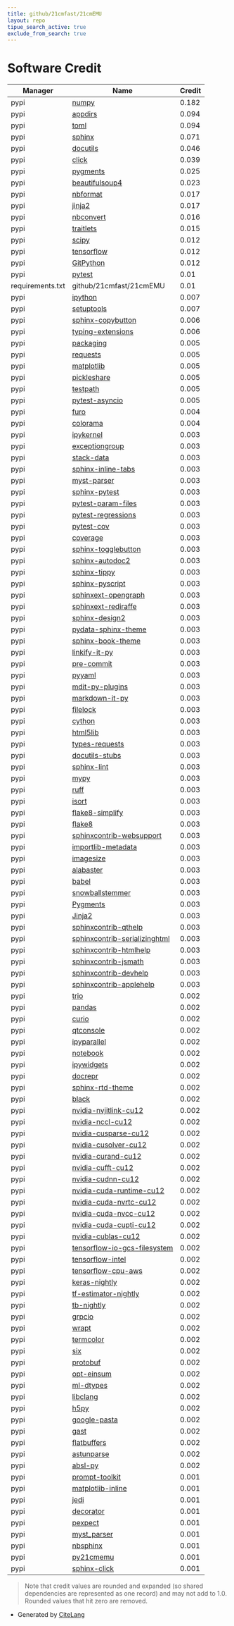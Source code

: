 ```yaml
---
title: github/21cmfast/21cmEMU
layout: repo
tipue_search_active: true
exclude_from_search: true
---
```

# Software Credit

|Manager|Name|Credit|
|-------|----|------|
|pypi|[numpy](https://www.numpy.org)|0.182|
|pypi|[appdirs](http://github.com/ActiveState/appdirs)|0.094|
|pypi|[toml](https://github.com/uiri/toml)|0.094|
|pypi|[sphinx](https://www.sphinx-doc.org/)|0.071|
|pypi|[docutils](https://pypi.org/project/docutils)|0.046|
|pypi|[click](https://pypi.org/project/click)|0.039|
|pypi|[pygments](https://pygments.org/)|0.025|
|pypi|[beautifulsoup4](https://pypi.org/project/beautifulsoup4)|0.023|
|pypi|[nbformat](https://pypi.org/project/nbformat)|0.017|
|pypi|[jinja2](https://pypi.org/project/jinja2)|0.017|
|pypi|[nbconvert](https://pypi.org/project/nbconvert)|0.016|
|pypi|[traitlets](https://pypi.org/project/traitlets)|0.015|
|pypi|[scipy](https://www.scipy.org)|0.012|
|pypi|[tensorflow](https://www.tensorflow.org/)|0.012|
|pypi|[GitPython](https://pypi.org/project/GitPython)|0.012|
|pypi|[pytest](https://pypi.org/project/pytest)|0.01|
|requirements.txt|github/21cmfast/21cmEMU|0.01|
|pypi|[ipython](https://ipython.org)|0.007|
|pypi|[setuptools](https://pypi.org/project/setuptools)|0.007|
|pypi|[sphinx-copybutton](https://pypi.org/project/sphinx-copybutton)|0.006|
|pypi|[typing-extensions](https://pypi.org/project/typing-extensions)|0.006|
|pypi|[packaging](https://pypi.org/project/packaging)|0.005|
|pypi|[requests](https://pypi.org/project/requests)|0.005|
|pypi|[matplotlib](https://pypi.org/project/matplotlib)|0.005|
|pypi|[pickleshare](https://pypi.org/project/pickleshare)|0.005|
|pypi|[testpath](https://pypi.org/project/testpath)|0.005|
|pypi|[pytest-asyncio](https://pypi.org/project/pytest-asyncio)|0.005|
|pypi|[furo](https://pradyunsg.me/furo/quickstart)|0.004|
|pypi|[colorama](https://pypi.org/project/colorama)|0.004|
|pypi|[ipykernel](https://pypi.org/project/ipykernel)|0.003|
|pypi|[exceptiongroup](https://pypi.org/project/exceptiongroup)|0.003|
|pypi|[stack-data](https://pypi.org/project/stack-data)|0.003|
|pypi|[sphinx-inline-tabs](https://pypi.org/project/sphinx-inline-tabs)|0.003|
|pypi|[myst-parser](https://pypi.org/project/myst-parser)|0.003|
|pypi|[sphinx-pytest](https://pypi.org/project/sphinx-pytest)|0.003|
|pypi|[pytest-param-files](https://pypi.org/project/pytest-param-files)|0.003|
|pypi|[pytest-regressions](https://pypi.org/project/pytest-regressions)|0.003|
|pypi|[pytest-cov](https://pypi.org/project/pytest-cov)|0.003|
|pypi|[coverage](https://pypi.org/project/coverage)|0.003|
|pypi|[sphinx-togglebutton](https://pypi.org/project/sphinx-togglebutton)|0.003|
|pypi|[sphinx-autodoc2](https://pypi.org/project/sphinx-autodoc2)|0.003|
|pypi|[sphinx-tippy](https://pypi.org/project/sphinx-tippy)|0.003|
|pypi|[sphinx-pyscript](https://pypi.org/project/sphinx-pyscript)|0.003|
|pypi|[sphinxext-opengraph](https://pypi.org/project/sphinxext-opengraph)|0.003|
|pypi|[sphinxext-rediraffe](https://pypi.org/project/sphinxext-rediraffe)|0.003|
|pypi|[sphinx-design2](https://pypi.org/project/sphinx-design2)|0.003|
|pypi|[pydata-sphinx-theme](https://pypi.org/project/pydata-sphinx-theme)|0.003|
|pypi|[sphinx-book-theme](https://pypi.org/project/sphinx-book-theme)|0.003|
|pypi|[linkify-it-py](https://pypi.org/project/linkify-it-py)|0.003|
|pypi|[pre-commit](https://pypi.org/project/pre-commit)|0.003|
|pypi|[pyyaml](https://pypi.org/project/pyyaml)|0.003|
|pypi|[mdit-py-plugins](https://pypi.org/project/mdit-py-plugins)|0.003|
|pypi|[markdown-it-py](https://pypi.org/project/markdown-it-py)|0.003|
|pypi|[filelock](https://pypi.org/project/filelock)|0.003|
|pypi|[cython](https://pypi.org/project/cython)|0.003|
|pypi|[html5lib](https://pypi.org/project/html5lib)|0.003|
|pypi|[types-requests](https://pypi.org/project/types-requests)|0.003|
|pypi|[docutils-stubs](https://pypi.org/project/docutils-stubs)|0.003|
|pypi|[sphinx-lint](https://pypi.org/project/sphinx-lint)|0.003|
|pypi|[mypy](https://pypi.org/project/mypy)|0.003|
|pypi|[ruff](https://pypi.org/project/ruff)|0.003|
|pypi|[isort](https://pypi.org/project/isort)|0.003|
|pypi|[flake8-simplify](https://pypi.org/project/flake8-simplify)|0.003|
|pypi|[flake8](https://pypi.org/project/flake8)|0.003|
|pypi|[sphinxcontrib-websupport](https://pypi.org/project/sphinxcontrib-websupport)|0.003|
|pypi|[importlib-metadata](https://pypi.org/project/importlib-metadata)|0.003|
|pypi|[imagesize](https://pypi.org/project/imagesize)|0.003|
|pypi|[alabaster](https://pypi.org/project/alabaster)|0.003|
|pypi|[babel](https://pypi.org/project/babel)|0.003|
|pypi|[snowballstemmer](https://pypi.org/project/snowballstemmer)|0.003|
|pypi|[Pygments](https://pypi.org/project/Pygments)|0.003|
|pypi|[Jinja2](https://pypi.org/project/Jinja2)|0.003|
|pypi|[sphinxcontrib-qthelp](https://pypi.org/project/sphinxcontrib-qthelp)|0.003|
|pypi|[sphinxcontrib-serializinghtml](https://pypi.org/project/sphinxcontrib-serializinghtml)|0.003|
|pypi|[sphinxcontrib-htmlhelp](https://pypi.org/project/sphinxcontrib-htmlhelp)|0.003|
|pypi|[sphinxcontrib-jsmath](https://pypi.org/project/sphinxcontrib-jsmath)|0.003|
|pypi|[sphinxcontrib-devhelp](https://pypi.org/project/sphinxcontrib-devhelp)|0.003|
|pypi|[sphinxcontrib-applehelp](https://pypi.org/project/sphinxcontrib-applehelp)|0.003|
|pypi|[trio](https://pypi.org/project/trio)|0.002|
|pypi|[pandas](https://pypi.org/project/pandas)|0.002|
|pypi|[curio](https://pypi.org/project/curio)|0.002|
|pypi|[qtconsole](https://pypi.org/project/qtconsole)|0.002|
|pypi|[ipyparallel](https://pypi.org/project/ipyparallel)|0.002|
|pypi|[notebook](https://pypi.org/project/notebook)|0.002|
|pypi|[ipywidgets](https://pypi.org/project/ipywidgets)|0.002|
|pypi|[docrepr](https://pypi.org/project/docrepr)|0.002|
|pypi|[sphinx-rtd-theme](https://pypi.org/project/sphinx-rtd-theme)|0.002|
|pypi|[black](https://pypi.org/project/black)|0.002|
|pypi|[nvidia-nvjitlink-cu12](https://pypi.org/project/nvidia-nvjitlink-cu12)|0.002|
|pypi|[nvidia-nccl-cu12](https://pypi.org/project/nvidia-nccl-cu12)|0.002|
|pypi|[nvidia-cusparse-cu12](https://pypi.org/project/nvidia-cusparse-cu12)|0.002|
|pypi|[nvidia-cusolver-cu12](https://pypi.org/project/nvidia-cusolver-cu12)|0.002|
|pypi|[nvidia-curand-cu12](https://pypi.org/project/nvidia-curand-cu12)|0.002|
|pypi|[nvidia-cufft-cu12](https://pypi.org/project/nvidia-cufft-cu12)|0.002|
|pypi|[nvidia-cudnn-cu12](https://pypi.org/project/nvidia-cudnn-cu12)|0.002|
|pypi|[nvidia-cuda-runtime-cu12](https://pypi.org/project/nvidia-cuda-runtime-cu12)|0.002|
|pypi|[nvidia-cuda-nvrtc-cu12](https://pypi.org/project/nvidia-cuda-nvrtc-cu12)|0.002|
|pypi|[nvidia-cuda-nvcc-cu12](https://pypi.org/project/nvidia-cuda-nvcc-cu12)|0.002|
|pypi|[nvidia-cuda-cupti-cu12](https://pypi.org/project/nvidia-cuda-cupti-cu12)|0.002|
|pypi|[nvidia-cublas-cu12](https://pypi.org/project/nvidia-cublas-cu12)|0.002|
|pypi|[tensorflow-io-gcs-filesystem](https://pypi.org/project/tensorflow-io-gcs-filesystem)|0.002|
|pypi|[tensorflow-intel](https://pypi.org/project/tensorflow-intel)|0.002|
|pypi|[tensorflow-cpu-aws](https://pypi.org/project/tensorflow-cpu-aws)|0.002|
|pypi|[keras-nightly](https://pypi.org/project/keras-nightly)|0.002|
|pypi|[tf-estimator-nightly](https://pypi.org/project/tf-estimator-nightly)|0.002|
|pypi|[tb-nightly](https://pypi.org/project/tb-nightly)|0.002|
|pypi|[grpcio](https://pypi.org/project/grpcio)|0.002|
|pypi|[wrapt](https://pypi.org/project/wrapt)|0.002|
|pypi|[termcolor](https://pypi.org/project/termcolor)|0.002|
|pypi|[six](https://pypi.org/project/six)|0.002|
|pypi|[protobuf](https://pypi.org/project/protobuf)|0.002|
|pypi|[opt-einsum](https://pypi.org/project/opt-einsum)|0.002|
|pypi|[ml-dtypes](https://pypi.org/project/ml-dtypes)|0.002|
|pypi|[libclang](https://pypi.org/project/libclang)|0.002|
|pypi|[h5py](https://pypi.org/project/h5py)|0.002|
|pypi|[google-pasta](https://pypi.org/project/google-pasta)|0.002|
|pypi|[gast](https://pypi.org/project/gast)|0.002|
|pypi|[flatbuffers](https://pypi.org/project/flatbuffers)|0.002|
|pypi|[astunparse](https://pypi.org/project/astunparse)|0.002|
|pypi|[absl-py](https://pypi.org/project/absl-py)|0.002|
|pypi|[prompt-toolkit](https://pypi.org/project/prompt-toolkit)|0.001|
|pypi|[matplotlib-inline](https://pypi.org/project/matplotlib-inline)|0.001|
|pypi|[jedi](https://pypi.org/project/jedi)|0.001|
|pypi|[decorator](https://pypi.org/project/decorator)|0.001|
|pypi|[pexpect](https://pypi.org/project/pexpect)|0.001|
|pypi|[myst_parser](https://github.com/executablebooks/MyST-Parser)|0.001|
|pypi|[nbsphinx](https://nbsphinx.readthedocs.io/)|0.001|
|pypi|[py21cmemu](https://github.com/21cmFAST/21cmEMU)|0.001|
|pypi|[sphinx-click](https://github.com/click-contrib/sphinx-click)|0.001|


> Note that credit values are rounded and expanded (so shared dependencies are represented as one record) and may not add to 1.0. Rounded values that hit zero are removed.


- Generated by [CiteLang](https://github.com/vsoch/citelang)
